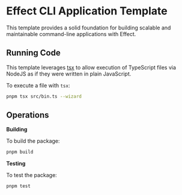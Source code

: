 # Effect CLI Application Template

This template provides a solid foundation for building scalable and maintainable command-line applications with Effect.

## Running Code

This template leverages [tsx](https://tsx.is) to allow execution of TypeScript files via NodeJS as if they were written in plain JavaScript.

To execute a file with `tsx`:

```sh
pnpm tsx src/bin.ts --wizard
```

## Operations

**Building**

To build the package:

```sh
pnpm build
```

**Testing**

To test the package:

```sh
pnpm test
```
